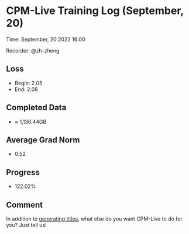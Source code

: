 
# CPM-Live Training Log (September, 20)

Time: September, 20 2022 16:00

Recorder: @zh-zheng

## Loss
- Begin: 2.05
- End: 2.08
	
## Completed Data
- $\approx$ 1,136.44GB

## Average Grad Norm
- 0.52

## Progress
- 122.02%

## Comment

In addition to [generating titles](https://live.openbmb.org/en/ant), what else do you want CPM-Live to do for you? Just tell us!
